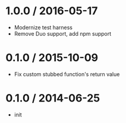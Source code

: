 1.0.0 / 2016-05-17
==================

 * Modernize test harness
 * Remove Duo support, add npm support

0.1.0 / 2015-10-09
==================

 * Fix custom stubbed function's return value

0.1.0 / 2014-06-25
==================

 * init
